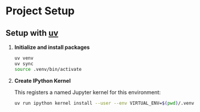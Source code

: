 # Project Setup

## Setup with [uv](https://github.com/astral-sh/uv)

1. **Initialize and install packages**

   ```bash
   uv venv
   uv sync
   source .venv/bin/activate
   ```

2. **Create IPython Kernel**

   This registers a named Jupyter kernel for this environment:

   ```bash
   uv run ipython kernel install --user --env VIRTUAL_ENV=$(pwd)/.venv --name=fastbook
   ```
